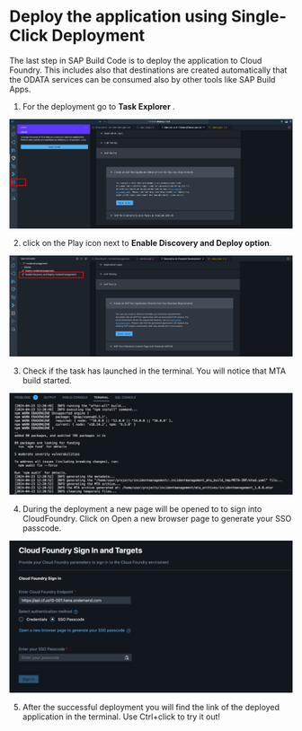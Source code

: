 # Deploy the application using Single-Click Deployment

The last step in SAP Build Code is to deploy the application to Cloud Foundry. This includes also that destinations are created automatically that the ODATA services can be consumed also by other tools like SAP Build Apps.

1. For the deployment go to **Task Explorer** .

![](./images/taskexplorer.png)

2. click on the Play icon next to **Enable Discovery and Deploy option**.

![](./images/enable.png)

3. Check if the task has launched in the terminal. You will notice that MTA build started. 

![](./images/mta.png)

4. During the deployment a new page will be opened to to sign into CloudFoundry. Click on Open a new browser page to generate your SSO passcode.

![](./images/cflogin.png)

5. After the successful deployment you will find the link of the deployed application in the terminal. Use Ctrl+click to try it out!





